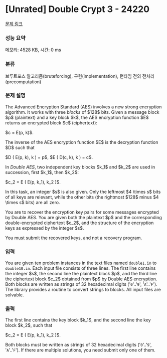 # [Unrated] Double Crypt  3 - 24220 

[문제 링크](https://www.acmicpc.net/problem/24220) 

### 성능 요약

메모리: 4528 KB, 시간: 0 ms

### 분류

브루트포스 알고리즘(bruteforcing), 구현(implementation), 런타임 전의 전처리(precomputation)

### 문제 설명

<p>The Advanced Encryption Standard (AES) involves a new strong encryption algorithm. It works with three <em>blocks</em> of $128$ bits. Given a message block $p$ (plaintext) and a key block $k$, the AES encryption function $E$ returns an encrypted block $c$ (ciphertext):</p>

<p>$c = E(p, k)$.</p>

<p>The inverse of the AES encryption function $E$ is the decryption function $D$ such that</p>

<p>$D ( E(p, k), k ) = p$, $E ( D(c, k), k ) = c$.</p>

<p>In <em>Double AES</em>, two independent key blocks $k_1$ and $k_2$ are used in succession, first $k_1$, then $k_2$:</p>

<p>$c_2 = E ( E(p, k_1), k_2 )$.</p>

<p>In this task, an integer $s$ is also given. Only the leftmost $4 \times s$ bits of all keys are relevant, while the other bits (the rightmost $128$ minus $4 \times s$ bits) are all zero.</p>

<p>You are to recover the encryption key pairs for some messages encrypted by Double AES. You are given both the plaintext $p$ and the corresponding double-encrypted ciphertext $c_2$, and the structure of the encryption keys as expressed by the integer $s$.</p>

<p>You must submit the recovered keys, and not a recovery program.</p>

### 입력 

 <p>You are given ten problem instances in the text files named <code>double1.in</code> to <code>double10.in</code>. Each input file consists of three lines. The first line contains the integer $s$, the second line the plaintext block $p$, and the third line the ciphertext block $c_2$ obtained from $p$ by Double AES encryption. Both blocks are written as strings of 32 hexadecimal digits ('<code>0</code>'..'<code>9</code>', '<code>A</code>'..'<code>F</code>'). The library provides a routine to convert strings to blocks. All input files are solvable.</p>

### 출력 

 <p>The first line contains the key block $k_1$, and the second line the key block $k_2$, such that </p>

<p>$c_2 = E ( E(p, k_1), k_2 )$.</p>

<p>Both blocks must be written as strings of 32 hexadecimal digits ('<code>0</code>'..'<code>9</code>', '<code>A</code>'..'<code>F</code>'). If there are multiple solutions, you need submit only one of them.</p>

